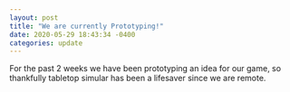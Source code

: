 ```yaml
---
layout: post
title: "We are currently Prototyping!"
date: 2020-05-29 18:43:34 -0400
categories: update
---
```


For the past 2 weeks we have been prototyping an idea for our game, so thankfully tabletop simular has been a lifesaver since we are remote.